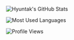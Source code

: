 ![Hyuntak's GitHub Stats](https://github-readme-stats.vercel.app/api?username=hyuntak03&show_icons=true)

![Most Used Languages](github-readme-stats.vercel.app/api/top-langs/?username={hyuntak03}&langs_count=8)

![Profile Views](https://komarev.com/ghpvc/?username=hyuntak03)
<!--
**hyuntak03/hyuntak03** is a ✨ _special_ ✨ repository because its `README.md` (this file) appears on your GitHub profile.

Here are some ideas to get you started:

- 🔭 I’m currently working on ...
- 🌱 I’m currently learning ...
- 👯 I’m looking to collaborate on ...
- 🤔 I’m looking for help with ...
- 💬 Ask me about ...
- 📫 How to reach me: ...
- 😄 Pronouns: ...
- ⚡ Fun fact: ...
-->
